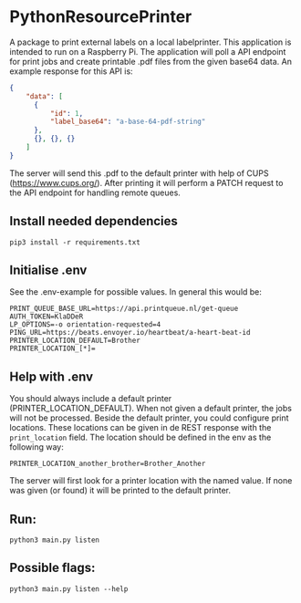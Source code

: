 # PythonResourcePrinter
A package to print external labels on a local labelprinter. This application is intended to run on a Raspberry Pi.
The application will poll a API endpoint for print jobs and create printable .pdf files from the 
given base64 data. An example response for this API is:

```json
{
    "data": [
      {
          "id": 1,
          "label_base64": "a-base-64-pdf-string"
      },
      {}, {}, {}
    ]
}
```
The server will send this .pdf to the default printer with help of CUPS (https://www.cups.org/). After printing it will perform a PATCH request to the 
API endpoint for handling remote queues.

## Install needed dependencies
`pip3 install -r requirements.txt`

## Initialise .env
See the .env-example for possible values. In general this would be:
```
PRINT_QUEUE_BASE_URL=https://api.printqueue.nl/get-queue
AUTH_TOKEN=KlaDDeR
LP_OPTIONS=-o orientation-requested=4
PING_URL=https://beats.envoyer.io/heartbeat/a-heart-beat-id
PRINTER_LOCATION_DEFAULT=Brother
PRINTER_LOCATION_[*]=
```

## Help with .env
You should always include a default printer (PRINTER_LOCATION_DEFAULT). When not given a default printer, the jobs 
will not be processed. Beside the default printer, you could configure print locations. These locations can be given 
in de REST response with the `print_location` field. The location should be defined in the env as the following way:

`PRINTER_LOCATION_another_brother=Brother_Another`

The server will first look for a printer location with the named value. If none was given (or found) it will be printed to the 
default printer.

## Run:
`python3 main.py listen`

## Possible flags:
`python3 main.py listen --help`
